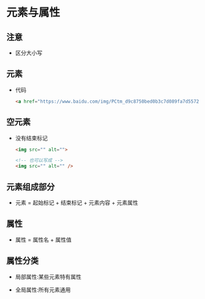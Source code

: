 # 元素与属性

## 注意

- 区分大小写

## 元素

- 代码

    ```html
    <a href="https://www.baidu.com/img/PCtm_d9c8750bed0b3c7d089fa7d55720d6cf.png"></a>
    ```

## 空元素

- 没有结束标记

    ```html
    <img src="" alt="">

    <!-- 也可以写成 -->
    <img src="" alt="" />
    ```

## 元素组成部分

- 元素 = 起始标记 + 结束标记 + 元素内容 + 元素属性

## 属性

- 属性 = 属性名 + 属性值

## 属性分类

- 局部属性:某些元素特有属性

- 全局属性:所有元素通用
